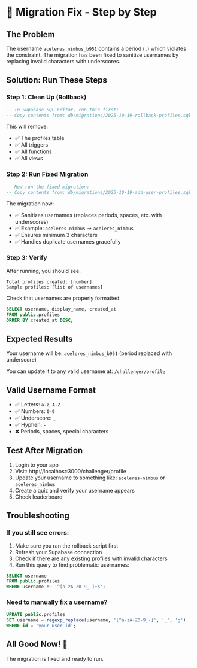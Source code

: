 # 🔧 Migration Fix - Step by Step

## The Problem
The username `aceleres.nimbus_b951` contains a period (`.`) which violates the constraint. The migration has been fixed to sanitize usernames by replacing invalid characters with underscores.

## Solution: Run These Steps

### Step 1: Clean Up (Rollback)
```sql
-- In Supabase SQL Editor, run this first:
-- Copy contents from: db/migrations/2025-10-19-rollback-profiles.sql
```

This will remove:
- ✅ The profiles table
- ✅ All triggers
- ✅ All functions
- ✅ All views

### Step 2: Run Fixed Migration
```sql
-- Now run the fixed migration:
-- Copy contents from: db/migrations/2025-10-19-add-user-profiles.sql
```

The migration now:
- ✅ Sanitizes usernames (replaces periods, spaces, etc. with underscores)
- ✅ Example: `aceleres.nimbus` → `aceleres_nimbus`
- ✅ Ensures minimum 3 characters
- ✅ Handles duplicate usernames gracefully

### Step 3: Verify
After running, you should see:
```
Total profiles created: [number]
Sample profiles: [list of usernames]
```

Check that usernames are properly formatted:
```sql
SELECT username, display_name, created_at 
FROM public.profiles 
ORDER BY created_at DESC;
```

## Expected Results

Your username will be: `aceleres_nimbus_b951` (period replaced with underscore)

You can update it to any valid username at: `/challenger/profile`

## Valid Username Format
- ✅ Letters: `a-z`, `A-Z`
- ✅ Numbers: `0-9`
- ✅ Underscore: `_`
- ✅ Hyphen: `-`
- ❌ Periods, spaces, special characters

## Test After Migration

1. Login to your app
2. Visit: http://localhost:3000/challenger/profile
3. Update your username to something like: `aceleres-nimbus` or `aceleres_nimbus`
4. Create a quiz and verify your username appears
5. Check leaderboard

## Troubleshooting

### If you still see errors:
1. Make sure you ran the rollback script first
2. Refresh your Supabase connection
3. Check if there are any existing profiles with invalid characters
4. Run this query to find problematic usernames:
```sql
SELECT username 
FROM public.profiles 
WHERE username !~ '^[a-zA-Z0-9_-]+$';
```

### Need to manually fix a username?
```sql
UPDATE public.profiles 
SET username = regexp_replace(username, '[^a-zA-Z0-9_-]', '_', 'g')
WHERE id = 'your-user-id';
```

## All Good Now! 🎉
The migration is fixed and ready to run.

